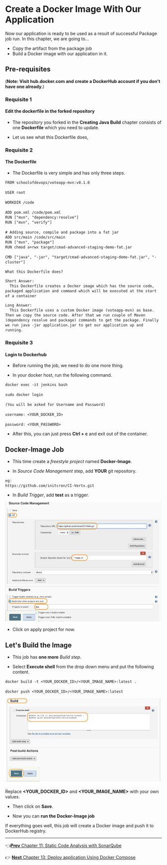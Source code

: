 # Create a Docker Image With Our Application

Now our application is ready to be used as a result of successful Package job run. In this chapter, we are going to...

* Copy the artifact from the package job  
* Build a Docker image with our application in it.

## Pre-requisites
(**Note: Visit hub.docker.com and create a DockerHub account if you don't have one already.**)

### Requisite 1

#### Edit the dockerfile in the forked repository

* The repository you forked in the **Creating Java Build** chapter consists of one **Dockerfile** which you need to update.

* Let us see what this Dockerfile does,

### Requisite 2

#### The Dockerfile

* The Dockerfile is very simple and has only three steps.

```
FROM schoolofdevops/voteapp-mvn:v0.1.0

USER root

WORKDIR /code

ADD pom.xml /code/pom.xml
RUN ["mvn", "dependency:resolve"]
RUN ["mvn", "verify"]

# Adding source, compile and package into a fat jar
ADD src/main /code/src/main
RUN ["mvn", "package"]
RUN chmod a+rwx target/cmad-advanced-staging-demo-fat.jar

CMD ["java", "-jar", "target/cmad-advanced-staging-demo-fat.jar", "-cluster"]
```

`What this Dockerfile does?`

```
Short Answer:
  This Dockerfile creates a Docker image which has the source code, packaged application and command which will be executed at the start of a container
```

```
Long Answer:
  This Dockerfile uses a custom Docker image (voteapp-mvn) as base. Then we copy the source code. After that we run couple of Maven (dependency resolve and package) commands to get the package. Finally we run java -jar application.jar to get our application up and running.
```

### Requisite 3

#### Login to Dockerhub

* Before running the job, we need to do one more thing.

* In your docker host, run the following command.

```
docker exec -it jenkins bash

sudo docker login

(You will be asked for Username and Password)

username: <YOUR_DOCKER_ID>

password: <YOUR_PASSWORD>
```

* After this, you can just press **Ctrl + c** and exit out of the container.

## Docker-Image Job

* This time create a *freestyle project* named **Docker-Image**.

* In *Source Code Management* step, add **YOUR** git repository.

```
eg:
https://github.com/initcron/CI-Vertx.git
```

* In *Build Trigger*, add **test** as a trigger.

![repo](images/docker-image/repo.jpg)

* Click on apply project for now.

## Let's Build the Image

* This job has **one more** *Build step*.

* Select **Execute shell** from the drop down menu and put the following content.

```
docker build -t <YOUR_DOCKER_ID>/<YOUR_IMAGE_NAME>:latest .

docker push <YOUR_DOCKER_ID>/<YOUR_IMAGE_NAME>:latest
```

![last](images/docker-image/last.jpg)

Replace **<YOUR_DOCKER_ID>** and **<YOUR_IMAGE_NAME>** with your own values.

* Then click on **Save**.

* Now you can **run the Docker-Image job**

If everything goes well, this job will create a Docker image and push it to DockerHub registry.

----
:point_left:[**Prev** Chapter 11: Static Code Analysis with SonarQube](https://github.com/schoolofdevops/learn-jenkins/blob/vertx-v1/continuous-delivery/chapters/110_static_code_analysis_with_sonarqube.md)

:point_right: [**Next** Chapter 13: Deploy application Using Docker Compose ](https://github.com/schoolofdevops/learn-jenkins/blob/vertx-v1/continuous-delivery/chapters/130_Deploy_with_Docker_compose.md)
